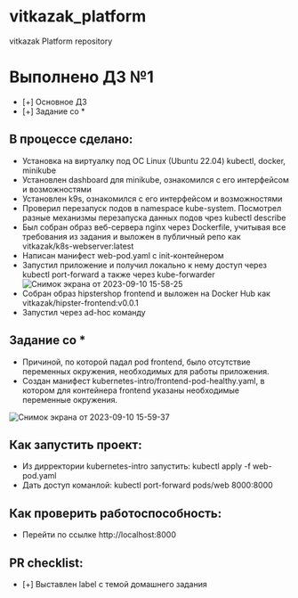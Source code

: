# vitkazak_platform
vitkazak Platform repository

# Выполнено ДЗ №1

 - [+] Основное ДЗ
 - [+] Задание со *

## В процессе сделано:
 - Установка на виртуалку под ОС Linux (Ubuntu 22.04) kubectl, docker, minikube
 - Установлен dashboard для minikube, ознакомился с его интерфейсом и возможностями
 - Установлен k9s, ознакомился с его интерфейсом и возможностями
 - Проверил перезапуск подов в namespace kube-system. Посмотрел разные механизмы перезапуска данных подов чрез kubectl describe
 - Был собран образ веб-сервера nginx через Dockerfile, учитывая все требования из задания и выложен в публичный репо как vitkazak/k8s-webserver:latest
 - Написан манифест web-pod.yaml с init-контейнером
 - Запустил приложение и получил локально к нему доступ через kubectl port-forward а также через kube-forwarder
![Снимок экрана от 2023-09-10 15-58-25](https://github.com/otus-kuber-2023-08/vitkazak_platform/assets/31851694/71f77f95-9f86-402c-8034-eee173cf2e4c)
 - Собран образ hipstershop frontend и выложен на Docker Hub как vitkazak/hipster-frontend:v0.0.1
 - Запустил через ad-hoc команду

## Задание со *
 - Причиной, по которой падал pod frontend, было отсутствие переменных окружения, необходимых для работы приложения.
 - Создан манифест kubernetes-intro/frontend-pod-healthy.yaml, в котором для контейнера frontend указаны необходимые переменные окружения.
   
![Снимок экрана от 2023-09-10 15-59-37](https://github.com/otus-kuber-2023-08/vitkazak_platform/assets/31851694/b81e41b2-3cda-4679-817b-9d14c2d36c85)


## Как запустить проект:
 - Из дирректории kubernetes-intro запустить: kubectl apply -f web-pod.yaml
 - Дать доступ команлой: kubectl port-forward pods/web 8000:8000

## Как проверить работоспособность:
 - Перейти по ссылке http://localhost:8000

## PR checklist:
 - [+] Выставлен label с темой домашнего задания
